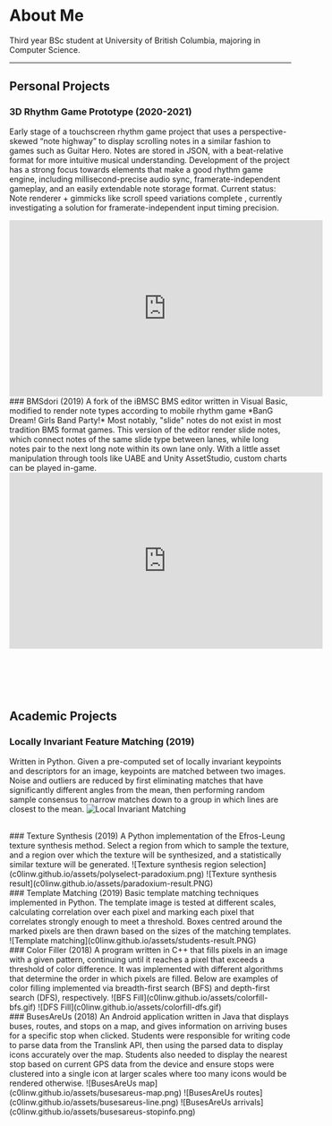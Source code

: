 # About Me

Third year BSc student at University of British Columbia, majoring in Computer Science.

---

## Personal Projects

### 3D Rhythm Game Prototype (2020-2021)
Early stage of a touchscreen rhythm game project that uses a perspective-skewed “note highway” to display scrolling notes in a similar fashion to games such as Guitar Hero. Notes are stored in JSON, with a beat-relative format for more intuitive musical understanding. 
Development of the project has a strong focus towards elements that make a good rhythm game engine, including millisecond-precise audio sync, framerate-independent gameplay, and an easily extendable note storage format.
Current status: Note renderer + gimmicks like scroll speed variations complete , currently investigating a solution for framerate-independent input timing precision.
  <iframe width="560" height="315" src="https://www.youtube.com/embed/TuDDODh4w8o" frameborder="0" allow="accelerometer; autoplay; clipboard-write; encrypted-media; gyroscope; picture-in-picture" allowfullscreen></iframe>

<br/>
### BMSdori (2019)
A fork of the iBMSC BMS editor written in Visual Basic, modified to render note types according to mobile rhythm game *BanG Dream! Girls Band Party!*  
Most notably, "slide" notes do not exist in most tradition BMS format games. This version of the editor render slide notes, which connect notes of the same slide type between lanes, while long notes pair to the next long note within its own lane only.  
With a little asset manipulation through tools like UABE and Unity AssetStudio, custom charts can be played in-game.  
  <iframe width="560" height="315" src="https://www.youtube.com/embed/0eTcIp8PGuo" frameborder="0" allow="accelerometer; autoplay; encrypted-media; gyroscope; picture-in-picture" allowfullscreen></iframe>

<br/><br/>
---


## Academic Projects

### Locally Invariant Feature Matching (2019)
Written in Python. Given a pre-computed set of locally invariant keypoints and descriptors for an image, keypoints are matched between two images.  
Noise and outliers are reduced by first eliminating matches that have significantly different angles from the mean, then performing random sample consensus to narrow matches down to a group in which lines are closest to the mean.
![Local Invariant Matching](c0linw.github.io/assets/localinvariant.PNG)

<br/>
### Texture Synthesis (2019)
A Python implementation of the Efros-Leung texture synthesis method. Select a region from which to sample the texture, and a region over which the texture will be synthesized, and a statistically similar texture will be generated.  
![Texture synthesis region selection](c0linw.github.io/assets/polyselect-paradoxium.png)
![Texture synthesis result](c0linw.github.io/assets/paradoxium-result.PNG)

<br/>
### Template Matching (2019)
Basic template matching techniques implemented in Python. The template image is tested at different scales, calculating correlation over each pixel and marking each pixel that correlates strongly enough to meet a threshold. Boxes centred around the marked pixels are then drawn based on the sizes of the matching templates.
![Template matching](c0linw.github.io/assets/students-result.PNG)

<br/>
### Color Filler (2018)
A program written in C++ that fills pixels in an image with a given pattern, continuing until it reaches a pixel that exceeds a threshold of color difference. It was implemented with different algorithms that determine the order in which pixels are filled. Below are examples of color filling implemented via breadth-first search (BFS) and depth-first search (DFS), respectively.
![BFS Fill](c0linw.github.io/assets/colorfill-bfs.gif)
![DFS Fill](c0linw.github.io/assets/colorfill-dfs.gif)

<br/>
### BusesAreUs (2018)
An Android application written in Java that displays buses, routes, and stops on a map, and gives information on arriving buses for a specific stop when clicked. Students were responsible for writing code to parse data from the Translink API, then using the parsed data to display icons accurately over the map. Students also needed to display the nearest stop based on current GPS data from the device and ensure stops were clustered into a single icon at larger scales where too many icons would be rendered otherwise.
![BusesAreUs map](c0linw.github.io/assets/busesareus-map.png)
![BusesAreUs routes](c0linw.github.io/assets/busesareus-line.png)
![BusesAreUs arrivals](c0linw.github.io/assets/busesareus-stopinfo.png)

<br/><br/>
---

